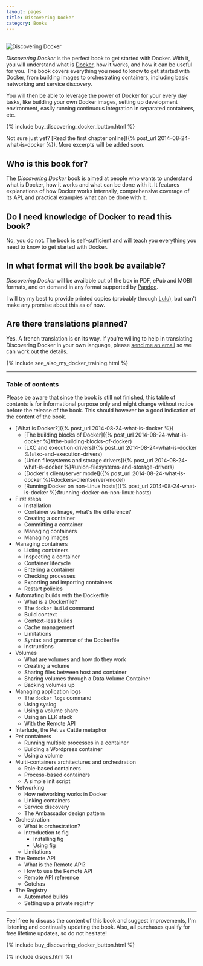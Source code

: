 ```yaml
---
layout: pages
title: Discovering Docker
category: Books
---
```


<br />

<img class="book-cover" src="/images/discovering-docker/book.png" alt="Discovering Docker" />

*Discovering Docker* is the perfect book to get started with Docker. With it, you will understand what is <a href="http://docker.com/">Docker</a>, how it works, and how it can be useful for you. The book covers everything you need to know to get started with Docker, from building images to orchestrating containers, including basic networking and service discovery.

You will then be able to leverage the power of Docker for your every day tasks, like building your own Docker images, setting up development environment, easily running continuous integration in separated containers, etc.

{% include buy_discovering_docker_button.html %}

Not sure just yet? [Read the first chapter online]({% post_url 2014-08-24-what-is-docker %}). More excerpts will be added soon. 

## Who is this book for?

The *Discovering Docker* book is aimed at people who wants to understand what is Docker, how it works and what can be done with it. It features explanations of how Docker works internally, comprehensive coverage of its API, and practical examples what can be done with it.

## Do I need knowledge of Docker to read this book?

No, you do not. The book is self-sufficient and will teach you everything you need to know to get started with Docker.

## In what format will the book be available?

*Discovering Docker* will be available out of the box in PDF, ePub and MOBI formats, and on demand in any format supported by [Pandoc](http://johnmacfarlane.net/pandoc/).

I will try my best to provide printed copies (probably through [Lulu](http://lulu.com)), but can't make any promise about this as of now.

## Are there translations planned?

Yes. A french translation is on its way. If you're willing to help in translating Discovering Docker in your own language, please [send me an email](mailto:geoffrey.bachelet@gmail.com) so we can work out the details.

{% include see_also_my_docker_training.html %}

---

### Table of contents

Please be aware that since the book is still not finished, this table of contents is for informational purpose only and might change without notice before the release of the book. This should however be a good indication of the content of the book.

* [What is Docker?]({% post_url 2014-08-24-what-is-docker %})
  * [The building blocks of Docker]({% post_url 2014-08-24-what-is-docker %}#the-building-blocks-of-docker)
  * [LXC and execution drivers]({% post_url 2014-08-24-what-is-docker %}#lxc-and-execution-drivers)
  * [Union filesystems and storage drivers]({% post_url 2014-08-24-what-is-docker %}#union-filesystems-and-storage-drivers)
  * [Docker's client/server model]({% post_url 2014-08-24-what-is-docker %}#dockers-clientserver-model)
  * [Running Docker on non-Linux hosts]({% post_url 2014-08-24-what-is-docker %}#running-docker-on-non-linux-hosts)
* First steps
  * Installation
  * Container vs Image, what's the difference?
  * Creating a container
  * Committing a container
  * Managing containers
  * Managing images
* Managing containers
  * Listing containers
  * Inspecting a container
  * Container lifecycle
  * Entering a container
  * Checking processes
  * Exporting and importing containers
  * Restart policies
* Automating builds with the Dockerfile
  * What is a Dockerfile?
  * The `docker build` command
  * Build context
  * Context-less builds
  * Cache management
  * Limitations
  * Syntax and grammar of the Dockerfile
  * Instructions
* Volumes
  * What are volumes and how do they work
  * Creating a volume
  * Sharing files between host and container
  * Sharing volumes through a Data Volume Container
  * Backing volumes up
* Managing application logs
  * The `docker logs` command
  * Using syslog
  * Using a volume share
  * Using an ELK stack
  * With the Remote API
* Interlude, the Pet vs Cattle metaphor
* Pet containers
  * Running multiple processes in a container
  * Building a Wordpress container
  * Using a volume
* Multi-containers architectures and orchestration
  * Role-based containers
  * Process-based containers
  * A simple init script
* Networking
  * How networking works in Docker
  * Linking containers
  * Service discovery
  * The Ambassador design pattern
* Orchestration
  * What is orchestration?
  * Introduction to fig
    * Installing fig
    * Using fig
  * Limitations
* The Remote API
  * What is the Remote API?
  * How to use the Remote API
  * Remote API reference
  * Gotchas
* The Registry
  * Automated builds
  * Setting up a private registry

---
Feel free to discuss the content of this book and suggest improvements, I'm listening and continually updating the book. Also, all purchases qualify for free lifetime updates, so do not hesitate!

{% include buy_discovering_docker_button.html %}

{% include disqus.html %}